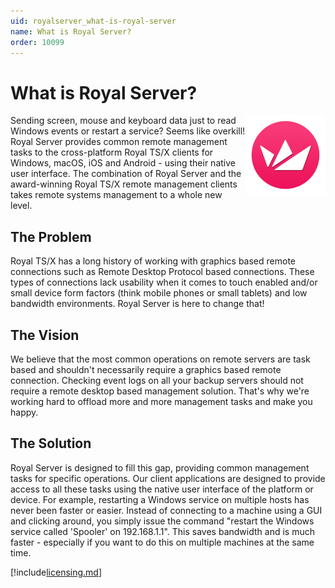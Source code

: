 ```yaml
---
uid: royalserver_what-is-royal-server
name: What is Royal Server?
order: 10099
---
```


# What is Royal Server?

 <img src="/r2022/images/RoyalServer/RoyalServer_ApplicationIcon_256x256.png" style="float: right;width: 50%;height: 50%;max-width:128px">

Sending screen, mouse and keyboard data just to read Windows events or restart a service? Seems like overkill! Royal Server provides common remote management tasks to the cross-platform Royal TS/X clients for Windows, macOS, iOS and Android - using their native user interface. The combination of Royal Server and the award-winning Royal TS/X remote management clients takes remote systems management to a whole new level.

## The Problem

Royal TS/X has a long history of working with graphics based remote connections such as Remote Desktop Protocol based connections. These types of connections lack usability when it comes to touch enabled and/or small device form factors (think mobile phones or small tablets) and low bandwidth environments. Royal Server is here to change that!

## The Vision

We believe that the most common operations on remote servers are task based and shouldn't necessarily require a graphics based remote connection. Checking event logs on all your backup servers should not require a remote desktop based management solution. That's why we're working hard to offload more and more management tasks and make you happy.

## The Solution

Royal Server is designed to fill this gap, providing common management tasks for specific operations. Our client applications are designed to provide access to all these tasks using the native user interface of the platform or device. For example, restarting a Windows service on multiple hosts has never been faster or easier. Instead of connecting to a machine using a GUI and clicking around, you simply issue the command "restart the Windows service called 'Spooler' on 192.168.1.1". This saves bandwidth and is much faster - especially if you want to do this on multiple machines at the same time.

[!include[licensing.md](../general/licensing.md)]
